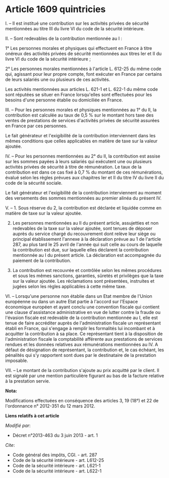 # Article 1609 quintricies

I. – Il est institué une contribution sur les activités privées de sécurité mentionnées au titre III du livre VI du code de
la sécurité intérieure.

II. – Sont redevables de la contribution mentionnée au I :

1° Les personnes morales et physiques qui effectuent en France à titre onéreux des activités privées de sécurité mentionnées
aux titres Ier et II du livre VI du code de la sécurité intérieure ;

2° Les personnes morales mentionnées à l'article L. 612-25 du même code qui, agissant pour leur propre compte, font exécuter
en France par certains de leurs salariés une ou plusieurs de ces activités.

Les activités mentionnées aux articles L. 621-1 et L. 622-1 du même code sont réputées se situer en France lorsqu'elles sont
effectuées pour les besoins d'une personne établie ou domiciliée en France.

III. – Pour les personnes morales et physiques mentionnées au 1° du II, la contribution est calculée au taux de 0,5 % sur le
montant hors taxe des ventes de prestations de services d'activités privées de sécurité assurées en France par ces personnes.

Le fait générateur et l'exigibilité de la contribution interviennent dans les mêmes conditions que celles applicables en
matière de taxe sur la valeur ajoutée.

IV. – Pour les personnes mentionnées au 2° du II, la contribution est assise sur les sommes payées à leurs salariés qui
exécutent une ou plusieurs activités privées de sécurité à titre de rémunération. Le taux de la contribution est dans ce cas
fixé à 0,7 % du montant de ces rémunérations, évalué selon les règles prévues aux chapitres Ier et II du titre IV du livre II
du code de la sécurité sociale.

Le fait générateur et l'exigibilité de la contribution interviennent au moment des versements des sommes mentionnées au
premier alinéa du présent IV.

V. – 1. Sous réserve du 2, la contribution est déclarée et liquidée comme en matière de taxe sur la valeur ajoutée.

2. Les personnes mentionnées au II du présent article, assujetties et non redevables de la taxe sur la valeur ajoutée, sont
tenues de déposer auprès du service chargé du recouvrement dont relève leur siège ou principal établissement l'annexe à la
déclaration prévue au 1 de l'article 287, au plus tard le 25 avril de l'année qui suit celle au cours de laquelle la
contribution est due, sur laquelle elles déclarent la contribution mentionnée au I du présent article. La déclaration est
accompagnée du paiement de la contribution.

3. La contribution est recouvrée et contrôlée selon les mêmes procédures et sous les mêmes sanctions, garanties, sûretés et
privilèges que la taxe sur la valeur ajoutée. Les réclamations sont présentées, instruites et jugées selon les règles
applicables à cette même taxe.

VI. – Lorsqu'une personne non établie dans un Etat membre de l'Union européenne ou dans un autre Etat partie à l'accord sur
l'Espace économique européen et ayant conclu une convention fiscale qui contient une clause d'assistance administrative en
vue de lutter contre la fraude ou l'évasion fiscale est redevable de la contribution mentionnée au I, elle est tenue de faire
accréditer auprès de l'administration fiscale un représentant établi en France, qui s'engage à remplir les formalités lui
incombant et à acquitter la contribution à sa place. Ce représentant tient à la disposition de l'administration fiscale la
comptabilité afférente aux prestations de services rendues et les données relatives aux rémunérations mentionnées au IV. A
défaut de désignation de représentant, la contribution et, le cas échéant, les pénalités qui s'y rapportent sont dues par le
destinataire de la prestation imposable.

VII. – Le montant de la contribution s'ajoute au prix acquitté par le client. Il est signalé par une mention particulière
figurant au bas de la facture relative à la prestation servie.

**Nota:**

Modifications effectuées en conséquence des articles 3, 19 (18°) et 22 de l'ordonnance n° 2012-351 du 12 mars 2012.

**Liens relatifs à cet article**

_Modifié par_:

  - Décret n°2013-463 du 3 juin 2013 - art. 1

_Cite_:

  - Code général des impôts, CGI. - art. 287
  - Code de la sécurité intérieure - art. L612-25
  - Code de la sécurité intérieure - art. L621-1
  - Code de la sécurité intérieure - art. L622-1
